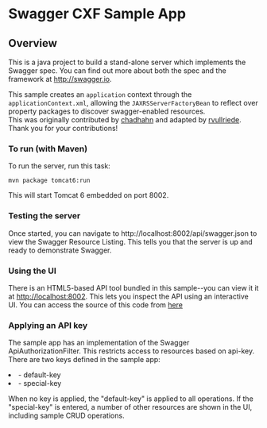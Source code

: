 # Swagger CXF Sample App

## Overview
This is a java project to build a stand-alone server which implements the Swagger spec.  You can find out 
more about both the spec and the framework at http://swagger.io.

This sample creates an `application` context through the `applicationContext.xml`, allowing the `JAXRSServerFactoryBean` 
to reflect over property packages to discover swagger-enabled resources.  
This was originally contributed by [chadhahn](https://github.com/chadhahn) and adapted 
by [rvullriede](https://github.com/rvullriede).  Thank you for your contributions!

### To run (with Maven)
To run the server, run this task:

```
mvn package tomcat6:run
```

This will start Tomcat 6 embedded on port 8002.

### Testing the server
Once started, you can navigate to http://localhost:8002/api/swagger.json to view the Swagger Resource Listing.
This tells you that the server is up and ready to demonstrate Swagger.

### Using the UI
There is an HTML5-based API tool bundled in this sample--you can view it it at [http://localhost:8002](http://localhost:8002). This lets you inspect the API using an interactive UI.  You can access the source of this code from [here](https://github.com/swagger-api/swagger-ui)

### Applying an API key
The sample app has an implementation of the Swagger ApiAuthorizationFilter.  This restricts access to resources
based on api-key.  There are two keys defined in the sample app:

<li>- default-key</li>

<li>- special-key</li>

When no key is applied, the "default-key" is applied to all operations.  If the "special-key" is entered, a
number of other resources are shown in the UI, including sample CRUD operations.
